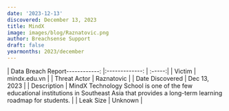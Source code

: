 ```yaml
---
date: '2023-12-13'
discovered: December 13, 2023
title: MindX
image: images/blog/Raznatovic.png
author: Breachsense Support
draft: false
yearmonths: 2023/december
---
```


| Data Breach Report------------:     |:-------------:    | :-----:|
| Victim      | mindx.edu.vn      | 
| Threat Actor      | Raznatovic      | 
| Date Discovered      | Dec 13, 2023      | 
| Description      | MindX Technology School is one of the few educational institutions in Southeast Asia that provides a long-term learning roadmap for students.      | 
| Leak Size      | Unknown      | 

